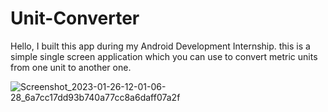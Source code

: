 # Unit-Converter

Hello, I built this app during my Android Development Internship. this is a simple single screen application which you can use to convert metric units from one unit to another one.


![Screenshot_2023-01-26-12-01-06-28_6a7cc17dd93b740a77cc8a6daff07a2f](https://user-images.githubusercontent.com/90909608/215396202-36a23f5e-62ac-4db1-9a0c-84799709caef.jpg)

